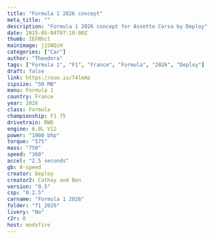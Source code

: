 ```yaml
---
title: "Formula 1 2026 concept"
meta_title: ""
description: "Formula 1 2026 concept for Assetto Corsa by Deploy"
date: 2025-05-04T07:10:00Z
thumb: IEFNhct
mainimage: j1SNQiH
categories: ["Car"]
author: "Theodora"
tags: ["Formula 1", "F1", "France", "Formula", "2026", "Deploy"]
draft: false
link: https://ouo.io/f4lmAp
zipsize: "50 MB"
manu: Formula 1
country: France
year: 2026
class: Formula
championship: F1 75
drivetrain: RWD
engine: 6.0L V12
power: "1000 bhp"
torque: "575"
mass: "750"
speed: "360"
accel: "2.5 seconds"
gb: 8-speed
creator: Deploy
creator2: Cathay and Ben
version: "0.5"
csp: "0.2.5"
carname: "Formula 1 2026"
folder: "f1_2026"
livery: "No"
r2r: 0
host: modsfire
---
```

